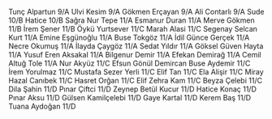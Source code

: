 Tunç Alpartun 9/A
Ulvi Kesim 9/A
Gökmen Erçayan 9/A
Ali Contarlı 9/A 
Sude 10/B
Hatice 10/B
Sağra Nur Tepe 11/A
Esmanur Duran 11/A 
Merve Gökmen 11/B
İrem Şener 11/B
Öykü Yurtsever 11/C
Marah Alasi 11/C 
Segenay Selcan Kurt 11/A
Emine Eşgünoğlu 11/A
Buse Tokgöz 11/A
İdil Günce Gerçek 11/A
Necre Okumuş 11/A
İlayda Çaygöz 11/A
Sedat Yıldır 11/A
Göksel Güven Hayta 11/A
Yusuf Eren Aksakal 11/A
Bilgenur Demir 11/A
Efekan Demirağ 11/A
Cemil Altuğ Tole 11/A
Nur  Akyüz 11/C
Efsun Gönül Demircan 
Buse Aydemir 11/C
İrem Yorulmaz 11/C
Mustafa Sezer Yerli 11/C
Elif Tan 11/C
Ela Alişir 11/C
Miray Hazal Canıbek 11/C
Hasret Orğan 11/C
Elif Zehra Kam 11/C
Beyza Çelebi 11/C
Dila Şahin 11/D
Pınar Çiftci 11/D
Zeynep Betül Kucur 11/D
Hatice Konaç 11/D
Pınar Aksu 11/D
Gülsen Kamilçelebi 11/D
Gaye Kartal 11/D
Kerem Baş 11/D
Tuana Aydoğan 11/D
